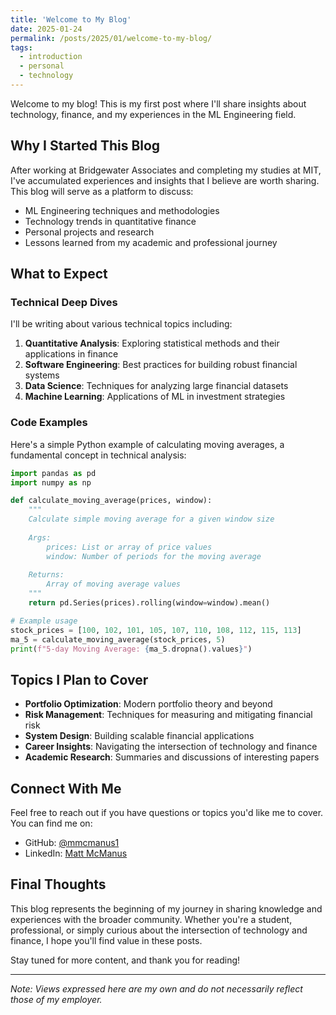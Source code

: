 ```yaml
---
title: 'Welcome to My Blog'
date: 2025-01-24
permalink: /posts/2025/01/welcome-to-my-blog/
tags:
  - introduction
  - personal
  - technology
---
```


Welcome to my blog! This is my first post where I'll share insights about technology, finance, and my experiences in the ML Engineering field.

## Why I Started This Blog

After working at Bridgewater Associates and completing my studies at MIT, I've accumulated experiences and insights that I believe are worth sharing. This blog will serve as a platform to discuss:

- ML Engineering techniques and methodologies
- Technology trends in quantitative finance
- Personal projects and research
- Lessons learned from my academic and professional journey

## What to Expect

### Technical Deep Dives

I'll be writing about various technical topics including:

1. **Quantitative Analysis**: Exploring statistical methods and their applications in finance
2. **Software Engineering**: Best practices for building robust financial systems
3. **Data Science**: Techniques for analyzing large financial datasets
4. **Machine Learning**: Applications of ML in investment strategies

### Code Examples

Here's a simple Python example of calculating moving averages, a fundamental concept in technical analysis:

```python
import pandas as pd
import numpy as np

def calculate_moving_average(prices, window):
    """
    Calculate simple moving average for a given window size
    
    Args:
        prices: List or array of price values
        window: Number of periods for the moving average
    
    Returns:
        Array of moving average values
    """
    return pd.Series(prices).rolling(window=window).mean()

# Example usage
stock_prices = [100, 102, 101, 105, 107, 110, 108, 112, 115, 113]
ma_5 = calculate_moving_average(stock_prices, 5)
print(f"5-day Moving Average: {ma_5.dropna().values}")
```

## Topics I Plan to Cover

- **Portfolio Optimization**: Modern portfolio theory and beyond
- **Risk Management**: Techniques for measuring and mitigating financial risk
- **System Design**: Building scalable financial applications
- **Career Insights**: Navigating the intersection of technology and finance
- **Academic Research**: Summaries and discussions of interesting papers

## Connect With Me

Feel free to reach out if you have questions or topics you'd like me to cover. You can find me on:

- GitHub: [@mmcmanus1](https://github.com/mmcmanus1)
- LinkedIn: [Matt McManus](https://www.linkedin.com/in/mattmcm)

## Final Thoughts

This blog represents the beginning of my journey in sharing knowledge and experiences with the broader community. Whether you're a student, professional, or simply curious about the intersection of technology and finance, I hope you'll find value in these posts.

Stay tuned for more content, and thank you for reading!

---

*Note: Views expressed here are my own and do not necessarily reflect those of my employer.*
